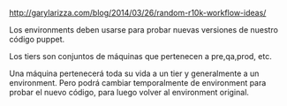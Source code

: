 http://garylarizza.com/blog/2014/03/26/random-r10k-workflow-ideas/

Los environments deben usarse para probar nuevas versiones de nuestro código puppet.

Los tiers son conjuntos de máquinas que pertenecen a pre,qa,prod, etc.

Una máquina pertenecerá toda su vida a un tier y generalmente a un environment. Pero podrá cambiar temporalmente de environment para probar el nuevo código, para luego volver al environment original.
